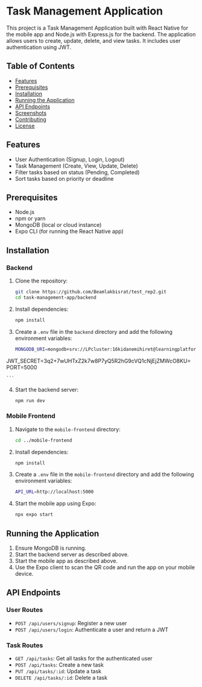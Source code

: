 # Task Management Application

This project is a Task Management Application built with React Native for the mobile app and Node.js with Express.js for the backend. The application allows users to create, update, delete, and view tasks. It includes user authentication using JWT.

## Table of Contents

- [Features](#features)
- [Prerequisites](#prerequisites)
- [Installation](#installation)
- [Running the Application](#running-the-application)
- [API Endpoints](#api-endpoints)
- [Screenshots](#screenshots)
- [Contributing](#contributing)
- [License](#license)

## Features

- User Authentication (Signup, Login, Logout)
- Task Management (Create, View, Update, Delete)
- Filter tasks based on status (Pending, Completed)
- Sort tasks based on priority or deadline

## Prerequisites

- Node.js
- npm or yarn
- MongoDB (local or cloud instance)
- Expo CLI (for running the React Native app)

## Installation

### Backend

1. Clone the repository:
    ```sh
    git clone https://github.com/Beamlakbisrat/test_rep2.git
    cd task-management-app/backend
    ```

2. Install dependencies:
    ```sh
    npm install
    ```

3. Create a `.env` file in the `backend` directory and add the following environment variables:
    ```sh
   MONGODB_URI=mongodb+srv://LPcluster:16kidanemihiret@learningplatform.rhmqlln.mongodb.net/
JWT_SECRET=3q2+7wUHTxZ2k7w8P7yQ5R2hG9cVQ1cNjEjZMWcO8KU=
PORT=5000

    ```

4. Start the backend server:
    ```sh
    npm run dev
    ```

### Mobile Frontend

1. Navigate to the `mobile-frontend` directory:
    ```sh
    cd ../mobile-frontend
    ```

2. Install dependencies:
    ```sh
    npm install
    ```

3. Create a `.env` file in the `mobile-frontend` directory and add the following environment variables:
    ```sh
    API_URL=http://localhost:5000
    ```

4. Start the mobile app using Expo:
    ```sh
    npx expo start
    ```

## Running the Application

1. Ensure MongoDB is running.
2. Start the backend server as described above.
3. Start the mobile app as described above.
4. Use the Expo client to scan the QR code and run the app on your mobile device.

## API Endpoints

### User Routes

- `POST /api/users/signup`: Register a new user
- `POST /api/users/login`: Authenticate a user and return a JWT

### Task Routes

- `GET /api/tasks`: Get all tasks for the authenticated user
- `POST /api/tasks`: Create a new task
- `PUT /api/tasks/:id`: Update a task
- `DELETE /api/tasks/:id`: Delete a task

